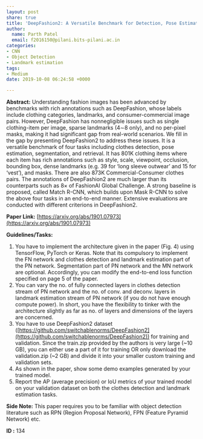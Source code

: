 ```yaml
---
layout: post
share: true
title: 'DeepFashion2: A Versatile Benchmark for Detection, Pose Estimation, Segmentation and Re-Identification of Clothing Images (Paper ID: 134)'
author:
  name: Parth Patel
  email: f2016150@pilani.bits-pilani.ac.in
categories:
- CNN
- Object Detection
- Landmark estimation
tags:
- Medium
date: 2019-10-08 06:24:58 +0000

---
```

**Abstract:** Understanding fashion images has been advanced by benchmarks with rich annotations such as DeepFashion, whose labels include clothing categories, landmarks, and consumer-commercial image pairs. However, DeepFashion has nonnegligible issues such as single clothing-item per image, sparse landmarks (4∼8 only), and no per-pixel masks, making it had significant gap from real-world scenarios. We fill in the gap by presenting DeepFashion2 to address these issues. It is a versatile benchmark of four tasks including clothes detection, pose estimation, segmentation, and retrieval. It has 801K clothing items where each item has rich annotations such as style, scale, viewpoint, occlusion, bounding box, dense landmarks (e.g. 39 for ‘long sleeve outwear’ and 15 for ‘vest’), and masks. There are also 873K Commercial-Consumer clothes pairs. The annotations of DeepFashion2 are much larger than its counterparts such as 8× of FashionAI Global Challenge. A strong baseline is proposed, called Match R-CNN, which builds upon Mask R-CNN to solve the above four tasks in an end-to-end manner. Extensive evaluations are conducted with different criterions in DeepFashion2.

**Paper Link:** [https://arxiv.org/abs/1901.07973](https://arxiv.org/abs/1901.07973)

**Guidelines/Tasks:**

1. You have to implement the architecture given in the paper (Fig. 4) using TensorFlow, PyTorch or Keras. Note that its compulsory to implement the FN network and clothes detection and landmark estimation part of the PN network. Segmentation part of PN network and the MN network are optional. Accordingly, you can modify the end-to-end loss function specified on page 5 of the paper.
2. You can vary the no. of fully connected layers in clothes detection stream of PN network and the no. of conv. and deconv. layers in landmark estimation stream of PN network (if you do not have enough compute power). In short, you have the flexibility to tinker with the architecture slightly as far as no. of layers and dimensions of the layers are concerned.
3. You have to use DeepFashion2 dataset ([https://github.com/switchablenorms/DeepFashion2](https://github.com/switchablenorms/DeepFashion2)) for training and validation. Since the train.zip provided by the authors is very large (~10 GB), you can either use a part of it for training OR only download the validation.zip (~2 GB) and divide it into your smaller custom training and validation sets.
4. As shown in the paper, show some demo examples generated by your trained model.
5. Report the AP (average precision) or IoU metrics of your trained model on your validation dataset on both the clothes detection and landmark estimation tasks.

**Side Note:** This paper requires you to be familiar with object detection literature such as RPN (Region Proposal Network), FPN (Feature Pyramid Network) etc.

**ID :** 134
